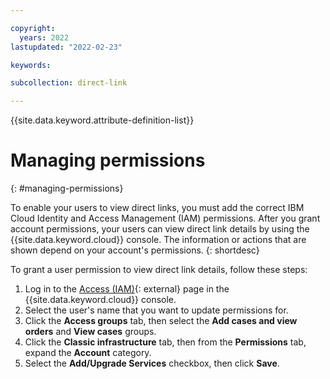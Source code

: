 ```yaml
---

copyright:
  years: 2022
lastupdated: "2022-02-23"

keywords:  

subcollection: direct-link

---
```


{{site.data.keyword.attribute-definition-list}}

# Managing permissions
{: #managing-permissions} 

To enable your users to view direct links, you must add the correct IBM Cloud Identity and Access Management (IAM) permissions. After you grant account permissions, your users can view direct link details by using the {{site.data.keyword.cloud}} console. The information or actions that are shown depend on your account's permissions.
{: shortdesc}

To grant a user permission to view direct link details, follow these steps:

1. Log in to the [Access (IAM)](https://cloud.ibm.com/iam/users){: external} page in the {{site.data.keyword.cloud}} console.
1. Select the user's name that you want to update permissions for.
1. Click the **Access groups** tab, then select the **Add cases and view orders** and **View cases** groups. 
1. Click the **Classic infrastructure** tab, then from the **Permissions** tab, expand the **Account** category. 
1. Select the **Add/Upgrade Services** checkbox, then click **Save**.  
